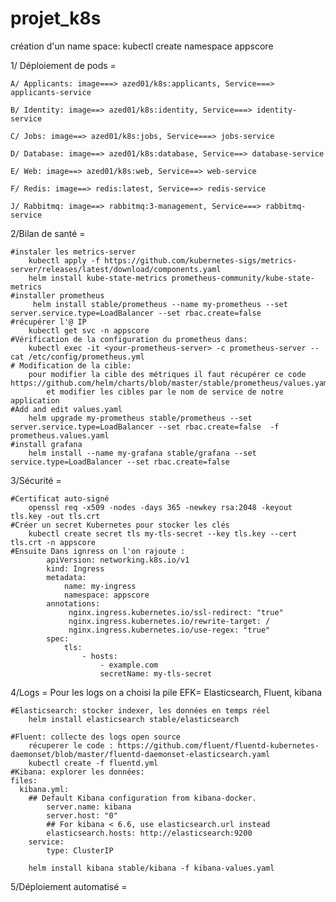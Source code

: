# projet_k8s
 création d'un name space: kubectl create namespace appscore 
 
1/ Déploiement de pods =

    A/ Applicants: image===> azed01/k8s:applicants, Service===> applicants-service

    B/ Identity: image==> azed01/k8s:identity, Service===> identity-service

    C/ Jobs: image==> azed01/k8s:jobs, Service===> jobs-service

    D/ Database: image==> azed01/k8s:database, Service==> database-service

    E/ Web: image==> azed01/k8s:web, Service==> web-service

    F/ Redis: image==> redis:latest, Service==> redis-service

    J/ Rabbitmq: image==> rabbitmq:3-management, Service===> rabbitmq-service

2/Bilan de santé =
    
    #instaler les metrics-server
        kubectl apply -f https://github.com/kubernetes-sigs/metrics-server/releases/latest/download/components.yaml
        helm install kube-state-metrics prometheus-community/kube-state-metrics
    #installer prometheus
         helm install stable/prometheus --name my-prometheus --set server.service.type=LoadBalancer --set rbac.create=false
    #récupérer l'@ IP
        kubectl get svc -n appscore
    #Vérification de la configuration du prometheus dans: 
        kubectl exec -it <your-prometheus-server> -c prometheus-server -- cat /etc/config/prometheus.yml
    # Modification de la cible: 
        pour modifier la cible des métriques il faut récupérer ce code https://github.com/helm/charts/blob/master/stable/prometheus/values.yaml
            et modifier les cibles par le nom de service de notre application
    #Add and edit values.yaml
        helm upgrade my-prometheus stable/prometheus --set server.service.type=LoadBalancer --set rbac.create=false  -f prometheus.values.yaml
    #install grafana 
        helm install --name my-grafana stable/grafana --set service.type=LoadBalancer --set rbac.create=false


3/Sécurité =

    #Certificat auto-signé
        openssl req -x509 -nodes -days 365 -newkey rsa:2048 -keyout tls.key -out tls.crt
    #Créer un secret Kubernetes pour stocker les clés
        kubectl create secret tls my-tls-secret --key tls.key --cert tls.crt -n appscore
    #Ensuite Dans ignress on l'on rajoute : 
            apiVersion: networking.k8s.io/v1
            kind: Ingress
            metadata:
                name: my-ingress
                namespace: appscore
            annotations:
                 nginx.ingress.kubernetes.io/ssl-redirect: "true"
                 nginx.ingress.kubernetes.io/rewrite-target: /
                 nginx.ingress.kubernetes.io/use-regex: "true"
            spec:
                tls:
                    - hosts:
                        - example.com
                        secretName: my-tls-secret
4/Logs =
    Pour les logs on a choisi la pile EFK= Elasticsearch, Fluent, kibana
    
    #Elasticsearch: stocker indexer, les données en temps réel 
        helm install elasticsearch stable/elasticsearch
    
    #Fluent: collecte des logs open source
        récuperer le code : https://github.com/fluent/fluentd-kubernetes-daemonset/blob/master/fluentd-daemonset-elasticsearch.yaml
        kubectl create -f fluentd.yml
    #Kibana: explorer les données:
    files:
      kibana.yml:
        ## Default Kibana configuration from kibana-docker.
            server.name: kibana
            server.host: "0"
            ## For kibana < 6.6, use elasticsearch.url instead
            elasticsearch.hosts: http://elasticsearch:9200
        service:
            type: ClusterIP

        helm install kibana stable/kibana -f kibana-values.yaml


5/Déploiement automatisé =
